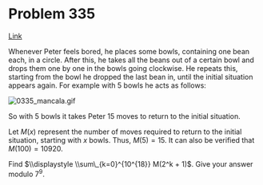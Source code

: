 # Problem 335

[Link](https://projecteuler.net/problem=335)

Whenever Peter feels bored, he places some bowls, containing one bean each, in a circle. After this, he takes all the beans out of a certain bowl and drops them one by one in the bowls going clockwise. He repeats this, starting from the bowl he dropped the last bean in, until the initial situation appears again. For example with 5 bowls he acts as follows:

![0335_mancala.gif](resources/images/0335_mancala.gif?1678992056)

So with $5$ bowls it takes Peter $15$ moves to return to the initial situation.

Let $M(x)$ represent the number of moves required to return to the initial situation, starting with $x$ bowls. Thus, $M(5) = 15$. It can also be verified that $M(100) = 10920$.

Find $\\displaystyle \\sum\_{k=0}^{10^{18}} M(2^k + 1)$. Give your answer modulo $7^9$.